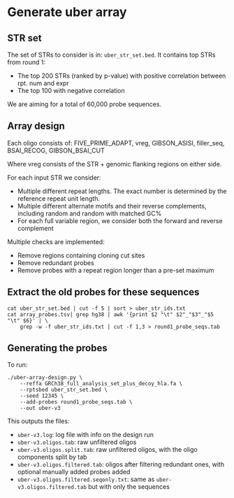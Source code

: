 # Generate uber array

## STR set

The set of STRs to consider is in: `uber_str_set.bed`. It contains top STRs from round 1:

* The top 200 STRs (ranked by p-value) with positive correlation between rpt. num and expr
* The top 100 with negative correlation

We are aiming for a total of 60,000 probe sequences.

## Array design

Each oligo consists of: 
FIVE_PRIME_ADAPT, vreg, GIBSON_ASISI, filler_seq, BSAI_RECOG, GIBSON_BSAI_CUT

Where vreg consists of the STR + genomic flanking regions on either side.

For each input STR we consider:
* Multiple different repeat lengths. The exact number is determined by the reference repeat unit length. 
* Multiple different alternate motifs and their reverse complements, including random and random with matched GC%
* For each full variable region, we consider both the forward and reverse complement

Multiple checks are implemented:
* Remove regions containing cloning cut sites
* Remove redundant probes
* Remove probes with a repeat region longer than a pre-set maximum

## Extract the old probes for these sequences

```
cat uber_str_set.bed | cut -f 5 | sort > uber_str_ids.txt
cat array_probes.tsv| grep hg38 | awk '{print $2 "\t" $2"_"$3"_"$5 "\t" $6}' | \
	grep -w -f uber_str_ids.txt | cut -f 1,3 > round1_probe_seqs.tab
```

## Generating the probes

To run:

```
./uber-array-design.py \
	--reffa GRCh38_full_analysis_set_plus_decoy_hla.fa \
	--rptsbed uber_str_set.bed \
	--seed 12345 \
	--add-probes round1_probe_seqs.tab \
	--out uber-v3
```

This outputs the files:
* `uber-v3.log`: log file with info on the design run
* `uber-v3.oligos.tab`: raw unfiltered oligos
* `uber-v3.oligos.split.tab`: raw unfiltered oligos, with the oligo components split by tab
* `uber-v3.oligos.filtered.tab`: oligos after filtering redundant ones, with optional manually added probes added
* `uber-v3.oligos.filtered.seqonly.txt`: same as `uber-v3.oligos.filtered.tab` but with only the sequences

